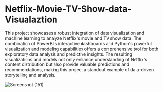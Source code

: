 # Netflix-Movie-TV-Show-data-Visualaztion

This project showcases a robust integration of data visualization and machine learning to analyze Netflix's movie and TV show data. The combination of PowerBI's interactive dashboards and Python's powerful visualization and modeling capabilities offers a comprehensive tool for both exploratory data analysis and predictive insights. The resulting visualizations and models not only enhance understanding of Netflix's content distribution but also provide valuable predictions and recommendations, making this project a standout example of data-driven storytelling and analysis.

![Screenshot (151)](https://user-images.githubusercontent.com/89143789/228337471-94be866b-362e-4aaf-ae0d-fad314c64816.png)

